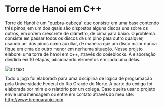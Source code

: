# Torre de Hanoi em C++

Torre de Hanói é um "quebra-cabeça" que consiste em uma base contendo três pinos, em um dos quais são dispostos alguns discos uns sobre os outros, em ordem crescente de diâmetro, de cima para baixo. O problema consiste em passar todos os discos de um pino para outro qualquer, usando um dos pinos como auxiliar, de maneira que um disco maior nunca fique em cima de outro menor em nenhuma situação. Nesse projeto elaborei uma torre de hanoi em c++, através do codeblocks. A elaboração dividida em 10 etapas, adicionando elementos em cada uma delas.






![alt text](http://i.epvpimg.com/pBsHdab.png)



Todo o jogo foi elaborado para uma disciplina de lógica de programação pela Universidade Federal do Rio Grande do Norte. A parte do código foi elaborada por mim e o relatório por um colega. Caso queira usar o projeto envie uma mensagem ou entre em contato através do meu site:
http://www.brenoaraujo.com
